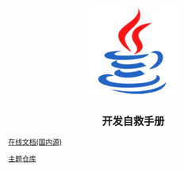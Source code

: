 <p align="center"><a href="http://blogchn.com/" target="_blank" rel="noopener noreferrer"><img width="180" src="docs/.vuepress/public/img/logo.png" alt="logo"></a></p>


<h2 align="center">开发自救手册</h2>

[在线文档(国内源)](http://blogchn.com/)

[主题仓库](https://github.com/Backend-Develop-Help/Backend-Develop-Help.github.io)

